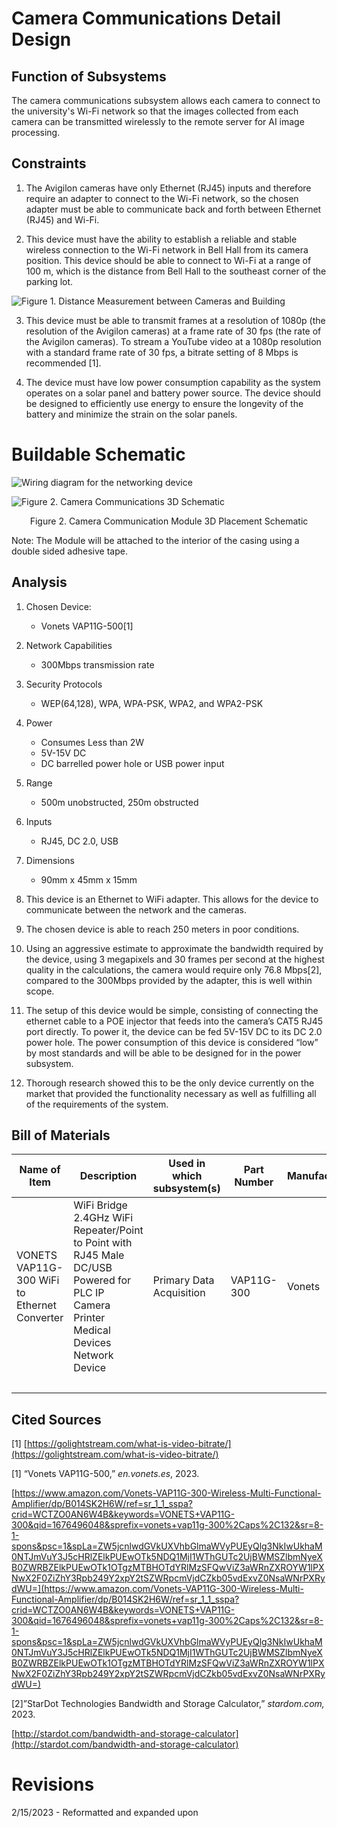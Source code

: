 # Camera Communications Detail Design

## Function of Subsystems

The camera communications subsystem allows each camera to connect to the university's Wi-Fi network so that the images collected from each camera can be transmitted wirelessly to the remote server for AI image processing.

## Constraints

1. The Avigilon cameras have only Ethernet (RJ45) inputs and therefore require an adapter to connect to the Wi-Fi network, so the chosen adapter must be able to communicate back and forth between Ethernet (RJ45) and Wi-Fi.

2. This device must have the ability to establish a reliable and stable wireless connection to the Wi-Fi network in Bell Hall from its camera position. This device should be able to connect to Wi-Fi at a range of 100 m, which is the distance from Bell Hall to the southeast corner of the parking lot.

 ![Figure 1. Distance Measurement between Cameras and Building](../Images/distanceparkinglot.png)

3. This device must be able to transmit frames at a resolution of 1080p (the resolution of the Avigilon cameras) at a frame rate of 30 fps (the rate of the Avigilon cameras). To stream a YouTube video at a 1080p resolution with a standard frame rate of 30 fps, a bitrate setting of 8 Mbps is recommended [1].

4. The device must have low power consumption capability as the system operates on a solar panel and battery power source. The device should be designed to efficiently use energy to ensure the longevity of the battery and minimize the strain on the solar panels.

# Buildable Schematic

![Wiring diagram for the networking device](../Images/Camera_Comm_wiring.png)

![Figure 2. Camera Communications 3D Schematic](../3D&#32;Models/CameraComm3D.PNG)
<div align="center"> Figure 2. Camera Communication Module 3D Placement Schematic 
<br />
<div align="left">

Note: The Module will be attached to the interior of the casing using a double sided adhesive tape. 

## Analysis

1. Chosen Device:
    * Vonets VAP11G-500[1]
2. Network Capabilities
    * 300Mbps transmission rate
3. Security Protocols
    * WEP(64,128), WPA, WPA-PSK, WPA2, and WPA2-PSK
4. Power
    * Consumes Less than 2W
    * 5V-15V DC
    * DC barrelled power hole or USB power input
5. Range
    * 500m unobstructed, 250m obstructed
6. Inputs
    * RJ45, DC 2.0, USB
7. Dimensions
    * 90mm x 45mm x 15mm

1. This device is an Ethernet to WiFi adapter. This allows for the device to communicate between the network and the cameras.
2. The chosen device is able to reach 250 meters in poor conditions.

3. Using an aggressive estimate to approximate the bandwidth required by the device, using 3 megapixels and 30 frames per second at the highest quality in the calculations, the camera would require only 76.8 Mbps[2], compared to the 300Mbps provided by the adapter, this is well within scope.
4. The setup of this device would be simple, consisting of connecting the ethernet cable to a POE injector that feeds into the camera’s CAT5 RJ45 port directly. To power it, the device can be fed 5V-15V DC to its DC 2.0 power hole. The power consumption of this device is considered “low” by most standards and will be able to be designed for in the power subsystem.
6. Thorough research showed this to be the only device currently on the market that provided the functionality necessary as well as fulfilling all of the requirements of the system.

## Bill of Materials

| Name of Item | Description | Used in which subsystem(s) | Part Number | Manufacturer | Quantity | Unit Price | Total |
| ------------ | ----------- | -------------------------- | ----------- | ------------ | -------- | ---------- | ----- |
| VONETS VAP11G-300 WiFi to Ethernet Converter | WiFi Bridge 2.4GHz WiFi Repeater/Point to Point with RJ45 Male DC/USB Powered for PLC IP Camera Printer Medical Devices Network Device | Primary Data Acquisition | VAP11G-300 | Vonets | 7 | $25.98 | $25.98 |
| | | | | | | | **$181.86** |

## Cited Sources

[1] [https://golightstream.com/what-is-video-bitrate/](https://golightstream.com/what-is-video-bitrate/)

[1] “Vonets VAP11G-500,” _en.vonets.es_, 2023.

[https://www.amazon.com/Vonets-VAP11G-300-Wireless-Multi-Functional-Amplifier/dp/B014SK2H6W/ref=sr_1_1_sspa?crid=WCTZO0AN6W4B&keywords=VONETS+VAP11G-300&qid=1676496048&sprefix=vonets+vap11g-300%2Caps%2C132&sr=8-1-spons&psc=1&spLa=ZW5jcnlwdGVkUXVhbGlmaWVyPUEyQlg3NkIwUkhaM0NTJmVuY3J5cHRlZElkPUEwOTk5NDQ1MjI1WThGUTc2UjBWMSZlbmNyeXB0ZWRBZElkPUEwOTk1OTgzMTBHOTdYRlMzSFQwViZ3aWRnZXROYW1lPXNwX2F0ZiZhY3Rpb249Y2xpY2tSZWRpcmVjdCZkb05vdExvZ0NsaWNrPXRydWU=](https://www.amazon.com/Vonets-VAP11G-300-Wireless-Multi-Functional-Amplifier/dp/B014SK2H6W/ref=sr_1_1_sspa?crid=WCTZO0AN6W4B&keywords=VONETS+VAP11G-300&qid=1676496048&sprefix=vonets+vap11g-300%2Caps%2C132&sr=8-1-spons&psc=1&spLa=ZW5jcnlwdGVkUXVhbGlmaWVyPUEyQlg3NkIwUkhaM0NTJmVuY3J5cHRlZElkPUEwOTk5NDQ1MjI1WThGUTc2UjBWMSZlbmNyeXB0ZWRBZElkPUEwOTk1OTgzMTBHOTdYRlMzSFQwViZ3aWRnZXROYW1lPXNwX2F0ZiZhY3Rpb249Y2xpY2tSZWRpcmVjdCZkb05vdExvZ0NsaWNrPXRydWU=)

[2]”StarDot Technologies Bandwidth and Storage Calculator,” _stardom.com,_ 2023.

[http://stardot.com/bandwidth-and-storage-calculator](http://stardot.com/bandwidth-and-storage-calculator)

# Revisions

2/15/2023 - Reformatted and expanded upon
